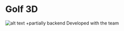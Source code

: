 # Golf 3D
 
![alt text](http://g.recordit.co/4NA31TIL2z.gif)
+partially backend
Developed with the team

